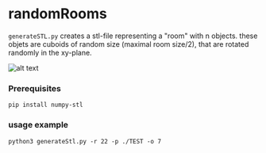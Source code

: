 # randomRooms

`generateSTL.py` creates a stl-file representing a "room" with n objects. these objets are cuboids of random size (maximal room size/2), that are rotated randomly in the xy-plane.

![alt text](https://github.com/greeeentea/randomCubes/blob/main/img/randomroomspng?raw=true)

### Prerequisites

    pip install numpy-stl
    
### usage example

    python3 generateStl.py -r 22 -p ./TEST -o 7

